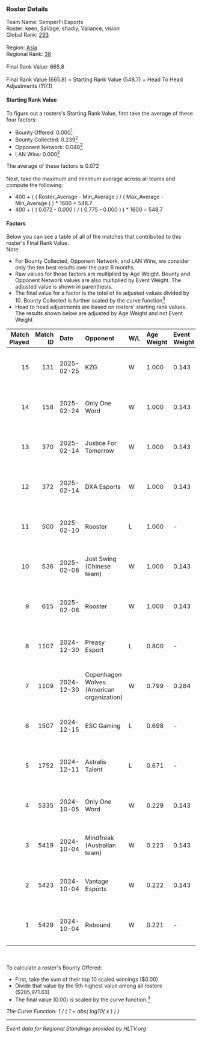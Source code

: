 ### Roster Details<br />
Team Name: SemperFi Esports<br />
Roster: keen, SaVage, shadiy, Valiance, vision<br />
Global Rank: [293](../../standings_global_2025_02_28.md)<br />
<br />
Region: [Asia]( ../../standings_asia_2025_02_28.md)<br />
Regional Rank: [38]( ../../standings_asia_2025_02_28.md)<br />
<br />
Final Rank Value:  665.8<br />
<br />
Final Rank Value (665.8) = Starting Rank Value (548.7) + Head To Head Adjustments (117.1)<br />

#### Starting Rank Value<br />
To figure out a rosters's Starting Rank Value, first take the average of these four factors:<br />
- Bounty Offered: 0.000[<sup>1</sup>](#table2)
- Bounty Collected: 0.239[<sup>2</sup>](#table1)
- Opponent Network: 0.048[<sup>2</sup>](#table1)
- LAN Wins: 0.000[<sup>2</sup>](#table1)

The average of these factors is 0.072<br />
<br />
Next, take the maximum and minimum average across all teams and compute the following:<br />
- 400 + ( ( Roster_Average - Min_Average ) / ( Max_Average - Min_Average ) ) * 1600 = 548.7
- 400 + ( ( 0.072 - 0.000 ) / ( 0.775 - 0.000 ) ) * 1600 = 548.7


#### Factors<br />
Below you can see a table of all of the matches that contributed to this roster's Final Rank Value.<br />
Note:<br />

- For Bounty Collected, Opponent Network, and LAN Wins, we consider only the ten best results over the past 6 months.
- Raw values for those factors are multiplied by Age Weight. Bounty and Opponent Network values are also multiplied by Event Weight. The adjusted value is shown in parenthesis.
- The final value for a factor is the total of its adjusted values divided by 10. Bounty Collected is further scaled by the curve function[<sup>3</sup>](#curveFunction)
- Head to head adjustments are based on rosters' starting rank values. The results shown below are adjusted by Age Weight and not Event Weight
<span id="table1"></span><br />


| Match Played | Match ID | Date       | Opponent                                  | W/L | Age Weight | Event Weight | Bounty Collected | Opponent Network | LAN Wins  | H2H Adj. | Roster                                 |
| -: | -: | :- | :- | :- | :- | :- | :- | :- | :- | -: | :- |
|           15 |      131 | 2025-02-25 | KZG                                       | W   | 1.000      | 0.143        | 0.001 (0.000)    | 0.226 (0.032)    | 0 (0.000) |    13.85 | keen, SaVage, shadiy, Valiance, vision |
|           14 |      158 | 2025-02-24 | Only One Word                             | W   | 1.000      | 0.143        | 0.001 (0.000)    | 0.205 (0.029)    | 0 (0.000) |    15.36 | keen, SaVage, shadiy, Valiance, vision |
|           13 |      370 | 2025-02-14 | Justice For Tomorrow                      | W   | 1.000      | 0.143        | 0.001 (0.000)    | 0.255 (0.036)    | 0 (0.000) |    17.55 | keen, SaVage, shadiy, Valiance, vision |
|           12 |      372 | 2025-02-14 | DXA Esports                               | W   | 1.000      | 0.143        | 0.001 (0.000)    | 0.030 (0.004)    | 0 (0.000) |    15.32 | keen, SaVage, shadiy, Valiance, vision |
|           11 |      500 | 2025-02-10 | Rooster                                   | L   | 1.000      | -            | -                | -                | -         |    -8.83 | keen, SaVage, shadiy, Valiance, vision |
|           10 |      536 | 2025-02-08 | Just Swing (Chinese team)                 | W   | 1.000      | 0.143        | 0.006 (0.001)    | 0.537 (0.077)    | 0 (0.000) |    22.13 | keen, SaVage, shadiy, Valiance, vision |
|            9 |      615 | 2025-02-08 | Rooster                                   | W   | 1.000      | 0.143        | 0.006 (0.001)    | 0.391 (0.056)    | 0 (0.000) |    23.33 | keen, SaVage, shadiy, Valiance, vision |
|            8 |     1107 | 2024-12-30 | Preasy Esport                             | L   | 0.800      | -            | -                | -                | -         |    -6.10 | keen, SaVage, shadiy, Valiance, vision |
|            7 |     1109 | 2024-12-30 | Copenhagen Wolves (American organization) | W   | 0.799      | 0.284        | 0.019 (0.004)    | 1.000 (0.227)    | 0 (0.000) |    22.35 | keen, SaVage, shadiy, Valiance, vision |
|            6 |     1507 | 2024-12-15 | ESC Gaming                                | L   | 0.698      | -            | -                | -                | -         |   -11.13 | keen, SaVage, shadiy, Valiance, vision |
|            5 |     1752 | 2024-12-11 | Astralis Talent                           | L   | 0.671      | -            | -                | -                | -         |    -4.57 | keen, SaVage, shadiy, Valiance, vision |
|            4 |     5335 | 2024-10-05 | Only One Word                             | W   | 0.229      | 0.143        | 0.001 (0.000)    | 0.205 (0.007)    | 0 (0.000) |     4.72 | keen, SaVage, shadiy, Valiance, vision |
|            3 |     5419 | 2024-10-04 | Mindfreak (Australian team)               | W   | 0.223      | 0.143        | 0.002 (0.000)    | 0.162 (0.005)    | 0 (0.000) |     5.19 | keen, SaVage, shadiy, Valiance, vision |
|            2 |     5423 | 2024-10-04 | Vantage Esports                           | W   | 0.222      | 0.143        | 0.004 (0.000)    | 0.326 (0.010)    | 0 (0.000) |     4.78 | keen, SaVage, shadiy, Valiance, vision |
|            1 |     5429 | 2024-10-04 | Rebound                                   | W   | 0.221      | -            | -                | -                | -         |     3.14 | keen, SaVage, shadiy, Valiance, vision |

<br />
<span id="table2"></span><br />
To calculate a roster's Bounty Offered:<br />

- First, take the sum of their top 10 scaled winnings ($0.00)
- Divide that value by the 5th highest value among all rosters ($285,971.63)
- The final value (0.00) is scaled by the curve function.[<sup>3</sup>](#curveFunction)

<span id="curveFunction"></span>_The Curve Function: 1 / ( 1 + abs( log10( x ) ) )_<br />

---
_Event data for Regional Standings provided by HLTV.org_<br />
